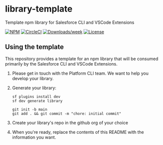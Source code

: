 # library-template

Template npm library for Salesforce CLI and VSCode Extensions

[![NPM](https://img.shields.io/npm/v/@salesforce/library-template.svg?label=@salesforce/library-template)](https://www.npmjs.com/package/@salesforce/library-template) [![CircleCI](https://circleci.com/gh/forcedotcom/library-template/tree/main.svg?style=shield)](https://circleci.com/gh/forcedotcom/library-template/tree/main) [![Downloads/week](https://img.shields.io/npm/dw/@salesforce/library-template.svg)](https://npmjs.org/package/@salesforce/library-template) [![License](https://img.shields.io/badge/License-BSD%203--Clause-brightgreen.svg)](https://raw.githubusercontent.com/forcedotcom/library-template/main/LICENSE.txt)

## Using the template

This repository provides a template for an npm library that will be consumed primarily by the Salesforce CLI and VSCode Extensions.

1. Please get in touch with the Platform CLI team. We want to help you develop your library.
2. Generate your library:

   ```
   sf plugins install dev
   sf dev generate library

   git init -b main
   git add . && git commit -m "chore: initial commit"
   ```

3. Create your library's repo in the github org of your choice
4. When you're ready, replace the contents of this README with the information you want.

